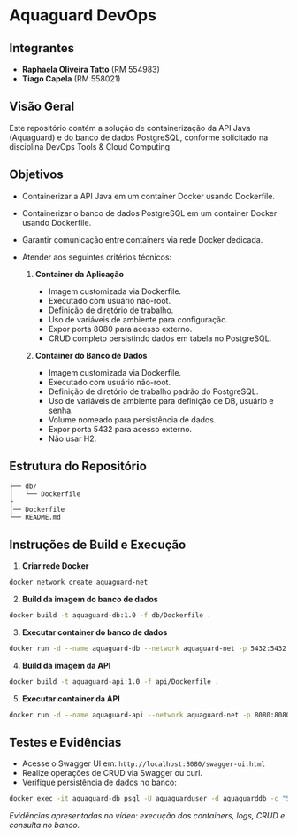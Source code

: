 # Aquaguard DevOps

## Integrantes
- **Raphaela Oliveira Tatto** (RM 554983)
- **Tiago Capela** (RM 558021)

## Visão Geral
Este repositório contém a solução de containerização da API Java (Aquaguard) e do banco de dados PostgreSQL, conforme solicitado na disciplina DevOps Tools & Cloud Computing 

## Objetivos
- Containerizar a API Java em um container Docker usando Dockerfile.
- Containerizar o banco de dados PostgreSQL em um container Docker usando Dockerfile.
- Garantir comunicação entre containers via rede Docker dedicada.
- Atender aos seguintes critérios técnicos:

  1. **Container da Aplicação**  
     - Imagem customizada via Dockerfile.  
     - Executado com usuário não-root.  
     - Definição de diretório de trabalho.  
     - Uso de variáveis de ambiente para configuração.  
     - Expor porta 8080 para acesso externo.  
     - CRUD completo persistindo dados em tabela no PostgreSQL.

  2. **Container do Banco de Dados**  
     - Imagem customizada via Dockerfile.  
     - Executado com usuário não-root.  
     - Definição de diretório de trabalho padrão do PostgreSQL.  
     - Uso de variáveis de ambiente para definição de DB, usuário e senha.  
     - Volume nomeado para persistência de dados.  
     - Expor porta 5432 para acesso externo.  
     - Não usar H2.

## Estrutura do Repositório
```
├── db/
│   └── Dockerfile
├
│── Dockerfile
└── README.md
```

## Instruções de Build e Execução

1. **Criar rede Docker**
```bash
docker network create aquaguard-net
```

2. **Build da imagem do banco de dados**
```bash
docker build -t aquaguard-db:1.0 -f db/Dockerfile .
```

3. **Executar container do banco de dados**
```bash
docker run -d --name aquaguard-db --network aquaguard-net -p 5432:5432 -v pgdata:/var/lib/postgresql/data aquaguard-db:1.0
```

4. **Build da imagem da API**
```bash
docker build -t aquaguard-api:1.0 -f api/Dockerfile .
```

5. **Executar container da API**
```bash
docker run -d --name aquaguard-api --network aquaguard-net -p 8080:8080   -e SPRING_DATASOURCE_URL=jdbc:postgresql://aquaguard-db:5432/aquaguarddb   -e SPRING_DATASOURCE_USERNAME=aquaguarduser   -e SPRING_DATASOURCE_PASSWORD=supersecret   -e SPRING_DATASOURCE_DRIVER_CLASS_NAME=org.postgresql.Driver   -e SPRING_JPA_DATABASE_PLATFORM=org.hibernate.dialect.PostgreSQLDialect   aquaguard-api:1.0
```

## Testes e Evidências
- Acesse o Swagger UI em: `http://localhost:8080/swagger-ui.html`
- Realize operações de CRUD via Swagger ou curl.
- Verifique persistência de dados no banco:
```bash
docker exec -it aquaguard-db psql -U aquaguarduser -d aquaguarddb -c "SELECT * FROM tb_aqua_usuario;"
```

*Evidências apresentadas no vídeo: execução dos containers, logs, CRUD e consulta no banco.* 
